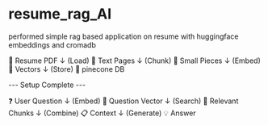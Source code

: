 # resume_rag_AI
performed simple rag based application on resume with huggingface embeddings and cromadb

📄 Resume PDF
    ↓ (Load)
📝 Text Pages
    ↓ (Chunk)
🧩 Small Pieces
    ↓ (Embed)
🔢 Vectors
    ↓ (Store)
💾 pinecone DB

--- Setup Complete ---

❓ User Question
    ↓ (Embed)
🔢 Question Vector
    ↓ (Search)
🎯 Relevant Chunks
    ↓ (Combine)
📋 Context
    ↓ (Generate)
💡 Answer
